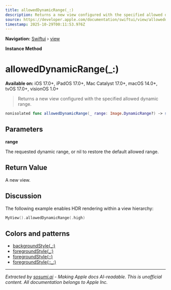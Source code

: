 ```yaml
---
title: allowedDynamicRange(_:)
description: Returns a new view configured with the specified allowed dynamic range.
source: https://developer.apple.com/documentation/swiftui/view/alloweddynamicrange(_:)
timestamp: 2025-10-29T00:11:53.976Z
---
```


**Navigation:** [Swiftui](/documentation/swiftui) › [view](/documentation/swiftui/view)

**Instance Method**

# allowedDynamicRange(_:)

**Available on:** iOS 17.0+, iPadOS 17.0+, Mac Catalyst 17.0+, macOS 14.0+, tvOS 17.0+, visionOS 1.0+

> Returns a new view configured with the specified allowed dynamic range.

```swift
nonisolated func allowedDynamicRange(_ range: Image.DynamicRange?) -> some View
```

## Parameters

**range**

The requested dynamic range, or nil to restore the default allowed range.



## Return Value

A new view.

## Discussion

The following example enables HDR rendering within a view hierarchy:

```swift
MyView().allowedDynamicRange(.high)
```

## Colors and patterns

- [backgroundStyle(_:)](/documentation/swiftui/view/backgroundstyle(_:))
- [foregroundStyle(_:)](/documentation/swiftui/view/foregroundstyle(_:))
- [foregroundStyle(_:_:)](/documentation/swiftui/view/foregroundstyle(_:_:))
- [foregroundStyle(_:_:_:)](/documentation/swiftui/view/foregroundstyle(_:_:_:))

---

*Extracted by [sosumi.ai](https://sosumi.ai) - Making Apple docs AI-readable.*
*This is unofficial content. All documentation belongs to Apple Inc.*
